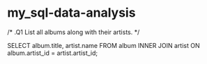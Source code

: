 # my_sql-data-analysis

/* .Q1 List all albums along with their artists. */

SELECT album.title, artist.name
FROM album
INNER JOIN
artist ON album.artist_id = artist.artist_id;

